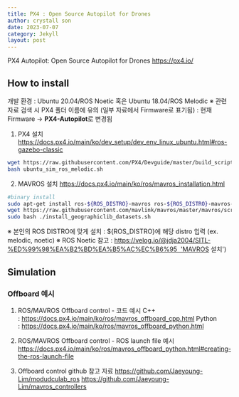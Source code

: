 ```yaml
---
title: PX4 : Open Source Autopilot for Drones
author: crystall son
date: 2023-07-07
category: Jekyll
layout: post
---
```

PX4 Autopilot: Open Source Autopilot for Drones
https://px4.io/

## How to install
개발 환경 : Ubuntu 20.04/ROS Noetic 혹은 Ubuntu 18.04/ROS Melodic
※ 관련 자료 검색 시 PX4 폴더 이름에 유의 (일부 자료에서 Firmware로 표기됨) : 현재 Firmware → **PX4-Autopilot**로 변경됨

1. PX4 설치
https://docs.px4.io/main/ko/dev_setup/dev_env_linux_ubuntu.html#ros-gazebo-classic
```bash
wget https://raw.githubusercontent.com/PX4/Devguide/master/build_scripts/ubuntu_sim_ros_melodic.sh
bash ubuntu_sim_ros_melodic.sh
```

2. MAVROS 설치
https://docs.px4.io/main/ko/ros/mavros_installation.html
```bash
#binary install 
sudo apt-get install ros-${ROS_DISTRO}-mavros ros-${ROS_DISTRO}-mavros-extras ros-${ROS_DISTRO}-mavros-msgs
wget https://raw.githubusercontent.com/mavlink/mavros/master/mavros/scripts/install_geographiclib_datasets.sh
sudo bash ./install_geographiclib_datasets.sh
```
※ 본인의 ROS DISTRO에 맞게 설치 : ${ROS_DISTRO}에 해당 distro 입력 (ex. melodic, noetic)
※ ROS Noetic 참고 : https://velog.io/@jdja2004/SITL-%ED%99%98%EA%B2%BD%EA%B5%AC%EC%B6%95  'MAVROS 설치')

## Simulation
### Offboard 예시
1. ROS/MAVROS Offboard control - 코드 예시
C++ : https://docs.px4.io/main/ko/ros/mavros_offboard_cpp.html
Python : https://docs.px4.io/main/ko/ros/mavros_offboard_python.html

2. ROS/MAVROS Offboard control - ROS launch file 예시
https://docs.px4.io/main/ko/ros/mavros_offboard_python.html#creating-the-ros-launch-file

3. Offboard control github 참고 자료 
https://github.com/Jaeyoung-Lim/modudculab_ros
https://github.com/Jaeyoung-Lim/mavros_controllers
